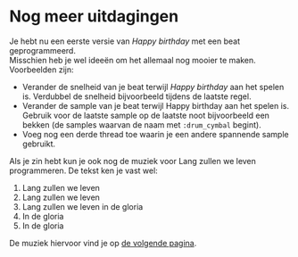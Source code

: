 # Nog meer uitdagingen

Je hebt nu een eerste versie van *Happy birthday* met een beat geprogrammeerd.  
Misschien heb je wel ideeën om het allemaal nog mooier te maken. Voorbeelden zijn:
- Verander de snelheid van je beat terwijl *Happy birthday* aan het spelen is. Verdubbel de snelheid bijvoorbeeld tijdens de laatste regel.
- Verander de sample van je beat terwijl Happy birthday aan het spelen is. Gebruik voor de laatste sample op de laatste noot bijvoorbeeld een bekken (de samples waarvan de naam met `:drum_cymbal` begint).
- Voeg nog een derde thread toe waarin je een andere spannende sample gebruikt.

Als je zin hebt kun je ook nog de muziek voor Lang zullen we leven programmeren. De tekst ken je vast wel:  
1. Lang zullen we leven
2. Lang zullen we leven
3. Lang zullen we leven in de gloria
4. In de gloria
5. In de gloria

De muziek hiervoor vind je op [de volgende pagina](stap_10.md).

